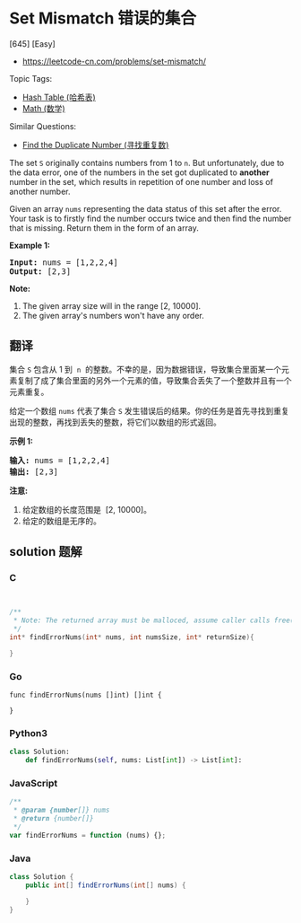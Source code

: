 # Set Mismatch 错误的集合

[645] [Easy]

- https://leetcode-cn.com/problems/set-mismatch/

Topic Tags:

- [Hash Table (哈希表)](https://leetcode-cn.com/tag/hash-table/)
- [Math (数学)](https://leetcode-cn.com/tag/math/)

Similar Questions:

- [Find the Duplicate Number (寻找重复数)](https://leetcode-cn.com/problems/find-the-duplicate-number/)

The set `S` originally contains numbers from 1 to `n`. But unfortunately, due to the data error, one of the numbers in the set got duplicated to **another** number in the set, which results in repetition of one number and loss of another number.

Given an array `nums` representing the data status of this set after the error. Your task is to firstly find the number occurs twice and then find the number that is missing. Return them in the form of an array.

**Example 1:**

<pre><b>Input:</b> nums = [1,2,2,4]
<b>Output:</b> [2,3]
</pre>

**Note:**

1.  The given array size will in the range \[2, 10000\].
2.  The given array's numbers won't have any order.

## 翻译

集合 `S` 包含从 1 到  `n`  的整数。不幸的是，因为数据错误，导致集合里面某一个元素复制了成了集合里面的另外一个元素的值，导致集合丢失了一个整数并且有一个元素重复。

给定一个数组 `nums` 代表了集合 `S` 发生错误后的结果。你的任务是首先寻找到重复出现的整数，再找到丢失的整数，将它们以数组的形式返回。

**示例 1:**

<pre><strong>输入:</strong> nums = [1,2,2,4]
<strong>输出:</strong> [2,3]
</pre>

**注意:**

1.  给定数组的长度范围是  \[2, 10000\]。
2.  给定的数组是无序的。

## solution 题解

### C

```c


/**
 * Note: The returned array must be malloced, assume caller calls free().
 */
int* findErrorNums(int* nums, int numsSize, int* returnSize){

}


```

### Go

```golang
func findErrorNums(nums []int) []int {

}
```

### Python3

```python
class Solution:
    def findErrorNums(self, nums: List[int]) -> List[int]:

```

### JavaScript

```javascript
/**
 * @param {number[]} nums
 * @return {number[]}
 */
var findErrorNums = function (nums) {};
```

### Java

```java
class Solution {
    public int[] findErrorNums(int[] nums) {

    }
}
```
